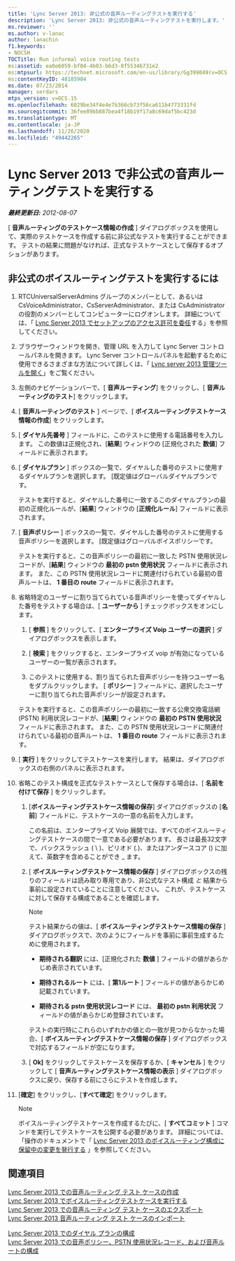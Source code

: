 ```yaml
---
title: 'Lync Server 2013: 非公式の音声ルーティングテストを実行する'
description: 'Lync Server 2013: 非公式の音声ルーティングテストを実行します。'
ms.reviewer: ''
ms.author: v-lanac
author: lanachin
f1.keywords:
- NOCSH
TOCTitle: Run informal voice routing tests
ms:assetid: ea0e6059-bf04-4b03-b6d3-8f5534b731e2
ms:mtpsurl: https://technet.microsoft.com/en-us/library/Gg399049(v=OCS.15)
ms:contentKeyID: 48185904
ms.date: 07/23/2014
manager: serdars
mtps_version: v=OCS.15
ms.openlocfilehash: 6029be34f4e4e7b366cb73f56ca611b4773331fd
ms.sourcegitcommit: 36fee89bb887bea4f18b19f17a8c69daf5bc423d
ms.translationtype: MT
ms.contentlocale: ja-JP
ms.lasthandoff: 11/26/2020
ms.locfileid: "49442265"
---
```

# <a name="run-informal-voice-routing-tests-in-lync-server-2013"></a>Lync Server 2013 で非公式の音声ルーティングテストを実行する

<div data-xmlns="http://www.w3.org/1999/xhtml">

<div class="topic" data-xmlns="http://www.w3.org/1999/xhtml" data-msxsl="urn:schemas-microsoft-com:xslt" data-cs="https://msdn.microsoft.com/">

<div data-asp="https://msdn2.microsoft.com/asp">



</div>

<div id="mainSection">

<div id="mainBody">

<span> </span>

_**最終更新日:** 2012-08-07_

[ **音声ルーティングのテストケース情報の作成** ] ダイアログボックスを使用して、実際のテストケースを作成する前に非公式なテストを実行することができます。 テストの結果に問題がなければ、正式なテストケースとして保存するオプションがあります。

<div>

## <a name="to-run-an-informal-voice-routing-test"></a>非公式のボイスルーティングテストを実行するには

1.  RTCUniversalServerAdmins グループのメンバーとして、あるいは CsVoiceAdministrator、CsServerAdministrator、または CsAdministrator の役割のメンバーとしてコンピューターにログオンします。 詳細については、「 [Lync Server 2013 でセットアップのアクセス許可を委任](lync-server-2013-delegate-setup-permissions.md)する」を参照してください。

2.  ブラウザーウィンドウを開き、管理 URL を入力して Lync Server コントロールパネルを開きます。 Lync Server コントロールパネルを起動するために使用できるさまざまな方法について詳しくは、「 [Lync server 2013 管理ツールを開く](lync-server-2013-open-lync-server-administrative-tools.md)」をご覧ください。

3.  左側のナビゲーションバーで、[ **音声ルーティング**] をクリックし、[ **音声ルーティングのテスト**] をクリックします。

4.  [ **音声ルーティングのテスト** ] ページで、[ **ボイスルーティングテストケース情報の作成**] をクリックします。

5.  [ **ダイヤル先番号** ] フィールドに、このテストに使用する電話番号を入力します。 この数値は正規化され、[**結果**] ウィンドウの [正規化された **数値**] フィールドに表示されます。

6.  [ **ダイヤルプラン** ] ボックスの一覧で、ダイヤルした番号のテストに使用するダイヤルプランを選択します。 [既定値はグローバルダイヤルプランです。
    
    テストを実行すると、ダイヤルした番号に一致するこのダイヤルプランの最初の正規化ルールが、[**結果**] ウィンドウの [**正規化ルール**] フィールドに表示されます。

7.  [ **音声ポリシー** ] ボックスの一覧で、ダイヤルした番号のテストに使用する音声ポリシーを選択します。 [既定値はグローバルボイスポリシーです。
    
    テストを実行すると、この音声ポリシーの最初に一致した PSTN 使用状況レコードが、[**結果**] ウィンドウの **最初の pstn 使用状況** フィールドに表示されます。 また、この PSTN 使用状況レコードに関連付けられている最初の音声ルートは、 **1 番目の route** フィールドに表示されます。

8.  省略特定のユーザーに割り当てられている音声ポリシーを使ってダイヤルした番号をテストする場合は、[ **ユーザーから** ] チェックボックスをオンにします。
    
    1.  [ **参照** ] をクリックして、[ **エンタープライズ Voip ユーザーの選択** ] ダイアログボックスを表示します。
    
    2.  [ **検索** ] をクリックすると、エンタープライズ voip が有効になっているユーザーの一覧が表示されます。
    
    3.  このテストに使用する、割り当てられた音声ポリシーを持つユーザー名をダブルクリックします。 [ **ポリシー** ] フィールドに、選択したユーザーに割り当てられた音声ポリシーが設定されます。
    
    テストを実行すると、この音声ポリシーの最初に一致する公衆交換電話網 (PSTN) 利用状況レコードが、[**結果**] ウィンドウの **最初の PSTN 使用状況** フィールドに表示されます。 また、この PSTN 使用状況レコードに関連付けられている最初の音声ルートは、 **1 番目の route** フィールドに表示されます。

9.  [ **実行** ] をクリックしてテストケースを実行します。 結果は、ダイアログボックスの右側のパネルに表示されます。

10. 省略このテスト構成を正式なテストケースとして保存する場合は、[ **名前を付けて保存** ] をクリックします。
    
    1.  [**ボイスルーティングテストケース情報の保存**] ダイアログボックスの [**名前**] フィールドに、テストケースの一意の名前を入力します。
        
        この名前は、エンタープライズ Voip 展開では、すべてのボイスルーティングテストケースの間で一意である必要があります。 長さは最長32文字で、バックスラッシュ ( \\ )、ピリオド (.)、またはアンダースコア () に加えて、英数字を含めることができ \_ ます。
    
    2.  [ **ボイスルーティングテストケース情報の保存** ] ダイアログボックスの残りのフィールドは読み取り専用であり、非公式なテスト構成 *と* 結果から事前に設定されていることに注意してください。 これが、テストケースに対して保存する構成であることを確認します。
        
        <div>
        

        > [!NOTE]  
        > テスト結果からの値は、[ <STRONG>ボイスルーティングテストケース情報の保存</STRONG> ] ダイアログボックスで、次のようにフィールドを事前に事前生成するために使用されます。 
        > <UL>
        > <LI>
        > <P><STRONG>期待される翻訳</STRONG> には、[正規化された <STRONG>数値</STRONG> ] フィールドの値があらかじめ表示されています。</P>
        > <LI>
        > <P><STRONG>期待されるルート</STRONG> には、[ <STRONG>第1ルート</STRONG> ] フィールドの値があらかじめ記載されています。</P>
        > <LI>
        > <P><STRONG>期待される pstn 使用状況レコード</STRONG> には、 <STRONG>最初の pstn 利用状況</STRONG> フィールドの値があらかじめ登録されています。</P></LI></UL>テストの実行時にこれらのいずれかの値との一致が見つからなかった場合、[ <STRONG>ボイスルーティングテストケース情報の保存</STRONG> ] ダイアログボックスで対応するフィールドが空になります。

        
        </div>
    
    3.  [ **Ok]** をクリックしてテストケースを保存するか、[ **キャンセル** ] をクリックして [ **音声ルーティングテストケース情報の表示** ] ダイアログボックスに戻り、保存する前にさらにテストを作成します。

11. [**確定**] をクリックし、[**すべて確定**] をクリックします。
    
    <div>
    

    > [!NOTE]  
    > ボイスルーティングテストケースを作成するたびに、[ <STRONG>すべてコミット</STRONG> ] コマンドを実行してテストケースを公開する必要があります。 詳細については、「操作のドキュメントで「 <A href="lync-server-2013-publish-pending-changes-to-the-voice-routing-configuration.md">Lync Server 2013 のボイスルーティング構成に保留中の変更を発行する</A> 」を参照してください。

    
    </div>

</div>

<div>

## <a name="see-also"></a>関連項目


[Lync Server 2013 での音声ルーティング テスト ケースの作成](lync-server-2013-create-a-voice-routing-test-case.md)  
[Lync Server 2013 でボイスルーティングテストケースを実行する](lync-server-2013-run-voice-routing-test-cases.md)  
[Lync Server 2013 での音声ルーティング テスト ケースのエクスポート](lync-server-2013-export-voice-routing-test-cases.md)  
[Lync Server 2013 音声ルーティング テスト ケースのインポート](lync-server-2013-import-voice-routing-test-cases.md)  


[Lync Server 2013 でのダイヤル プランの構成](lync-server-2013-configuring-dial-plans.md)  
[Lync Server 2013 での音声ポリシー、PSTN 使用状況レコード、および音声ルートの構成](lync-server-2013-configuring-voice-policies-pstn-usage-records-and-voice-routes.md)  
  

</div>

</div>

<span> </span>

</div>

</div>

</div>

